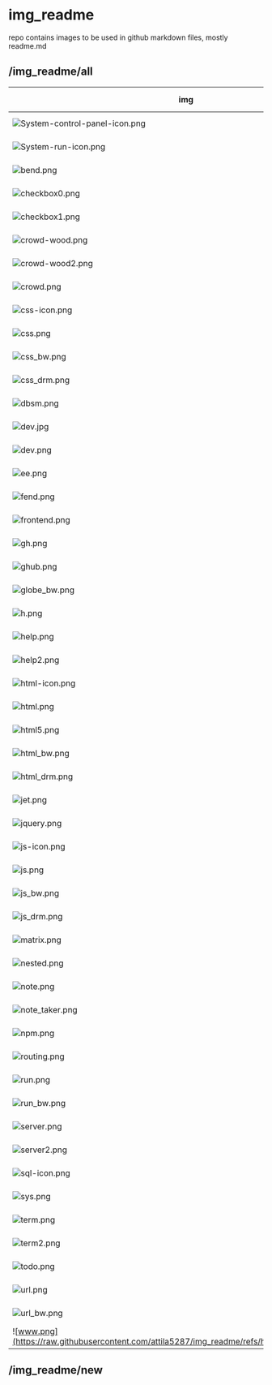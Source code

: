 # img_readme
repo contains images to be used in github markdown files, mostly readme.md 

## /img_readme/all
|img|--|
|--|--|
|	![System-control-panel-icon.png](https://raw.githubusercontent.com/attila5287/img_readme/refs/heads/main/all/System-control-panel-icon.png)	|--	|
|	![System-run-icon.png](https://raw.githubusercontent.com/attila5287/img_readme/refs/heads/main/all/System-run-icon.png)	|--	|
|	![bend.png](https://raw.githubusercontent.com/attila5287/img_readme/refs/heads/main/all/bend.png)	|--	|
|	![checkbox0.png](https://raw.githubusercontent.com/attila5287/img_readme/refs/heads/main/all/checkbox0.png)	|--	|
|	![checkbox1.png](https://raw.githubusercontent.com/attila5287/img_readme/refs/heads/main/all/checkbox1.png)	|--	|
|	![crowd-wood.png](https://raw.githubusercontent.com/attila5287/img_readme/refs/heads/main/all/crowd-wood.png)	|--	|
|	![crowd-wood2.png](https://raw.githubusercontent.com/attila5287/img_readme/refs/heads/main/all/crowd-wood2.png)	|--	|
|	![crowd.png](https://raw.githubusercontent.com/attila5287/img_readme/refs/heads/main/all/crowd.png)	|--	|
|	![css-icon.png](https://raw.githubusercontent.com/attila5287/img_readme/refs/heads/main/all/css-icon.png)	|--	|
|	![css.png](https://raw.githubusercontent.com/attila5287/img_readme/refs/heads/main/all/css.png)	|--	|
|	![css_bw.png](https://raw.githubusercontent.com/attila5287/img_readme/refs/heads/main/all/css_bw.png)	|--	|
|	![css_drm.png](https://raw.githubusercontent.com/attila5287/img_readme/refs/heads/main/all/css_drm.png)	|--	|
|	![dbsm.png](https://raw.githubusercontent.com/attila5287/img_readme/refs/heads/main/all/dbsm.png)	|--	|
|	![dev.jpg](https://raw.githubusercontent.com/attila5287/img_readme/refs/heads/main/all/dev.jpg)	|--	|
|	![dev.png](https://raw.githubusercontent.com/attila5287/img_readme/refs/heads/main/all/dev.png)	|--	|
|	![ee.png](https://raw.githubusercontent.com/attila5287/img_readme/refs/heads/main/all/ee.png)	|--	|
|	![fend.png](https://raw.githubusercontent.com/attila5287/img_readme/refs/heads/main/all/fend.png)	|--	|
|	![frontend.png](https://raw.githubusercontent.com/attila5287/img_readme/refs/heads/main/all/frontend.png)	|--	|
|	![gh.png](https://raw.githubusercontent.com/attila5287/img_readme/refs/heads/main/all/gh.png)	|--	|
|	![ghub.png](https://raw.githubusercontent.com/attila5287/img_readme/refs/heads/main/all/ghub.png)	|--	|
|	![globe_bw.png](https://raw.githubusercontent.com/attila5287/img_readme/refs/heads/main/all/globe_bw.png)	|--	|
|	![h.png](https://raw.githubusercontent.com/attila5287/img_readme/refs/heads/main/all/h.png)	|--	|
|	![help.png](https://raw.githubusercontent.com/attila5287/img_readme/refs/heads/main/all/help.png)	|--	|
|	![help2.png](https://raw.githubusercontent.com/attila5287/img_readme/refs/heads/main/all/help2.png)	|--	|
|	![html-icon.png](https://raw.githubusercontent.com/attila5287/img_readme/refs/heads/main/all/html-icon.png)	|--	|
|	![html.png](https://raw.githubusercontent.com/attila5287/img_readme/refs/heads/main/all/html.png)	|--	|
|	![html5.png](https://raw.githubusercontent.com/attila5287/img_readme/refs/heads/main/all/html5.png)	|--	|
|	![html_bw.png](https://raw.githubusercontent.com/attila5287/img_readme/refs/heads/main/all/html_bw.png)	|--	|
|	![html_drm.png](https://raw.githubusercontent.com/attila5287/img_readme/refs/heads/main/all/html_drm.png)	|--	|
|	![jet.png](https://raw.githubusercontent.com/attila5287/img_readme/refs/heads/main/all/jet.png)	|--	|
|	![jquery.png](https://raw.githubusercontent.com/attila5287/img_readme/refs/heads/main/all/jquery.png)	|--	|
|	![js-icon.png](https://raw.githubusercontent.com/attila5287/img_readme/refs/heads/main/all/js-icon.png)	|--	|
|	![js.png](https://raw.githubusercontent.com/attila5287/img_readme/refs/heads/main/all/js.png)	|--	|
|	![js_bw.png](https://raw.githubusercontent.com/attila5287/img_readme/refs/heads/main/all/js_bw.png)	|--	|
|	![js_drm.png](https://raw.githubusercontent.com/attila5287/img_readme/refs/heads/main/all/js_drm.png)	|--	|
|	![matrix.png](https://raw.githubusercontent.com/attila5287/img_readme/refs/heads/main/all/matrix.png)	|--	|
|	![nested.png](https://raw.githubusercontent.com/attila5287/img_readme/refs/heads/main/all/nested.png)	|--	|
|	![note.png](https://raw.githubusercontent.com/attila5287/img_readme/refs/heads/main/all/note.png)	|--	|
|	![note_taker.png](https://raw.githubusercontent.com/attila5287/img_readme/refs/heads/main/all/note_taker.png)	|--	|
|	![npm.png](https://raw.githubusercontent.com/attila5287/img_readme/refs/heads/main/all/npm.png)	|--	|
|	![routing.png](https://raw.githubusercontent.com/attila5287/img_readme/refs/heads/main/all/routing.png)	|--	|
|	![run.png](https://raw.githubusercontent.com/attila5287/img_readme/refs/heads/main/all/run.png)	|--	|
|	![run_bw.png](https://raw.githubusercontent.com/attila5287/img_readme/refs/heads/main/all/run_bw.png)	|--	|
|	![server.png](https://raw.githubusercontent.com/attila5287/img_readme/refs/heads/main/all/server.png)	|--	|
|	![server2.png](https://raw.githubusercontent.com/attila5287/img_readme/refs/heads/main/all/server2.png)	|--	|
|	![sql-icon.png](https://raw.githubusercontent.com/attila5287/img_readme/refs/heads/main/all/sql-icon.png)	|--	|
|	![sys.png](https://raw.githubusercontent.com/attila5287/img_readme/refs/heads/main/all/sys.png)	|--	|
|	![term.png](https://raw.githubusercontent.com/attila5287/img_readme/refs/heads/main/all/term.png)	|--	|
|	![term2.png](https://raw.githubusercontent.com/attila5287/img_readme/refs/heads/main/all/term2.png)	|--	|
|	![todo.png](https://raw.githubusercontent.com/attila5287/img_readme/refs/heads/main/all/todo.png)	|--	|
|	![url.png](https://raw.githubusercontent.com/attila5287/img_readme/refs/heads/main/all/url.png)	|--	|
|	![url_bw.png](https://raw.githubusercontent.com/attila5287/img_readme/refs/heads/main/all/url_bw.png)	|--	|
|	![www.png](https://raw.githubusercontent.com/attila5287/img_readme/refs/heads/main/all/www.png)	|--	|

## /img_readme/new

